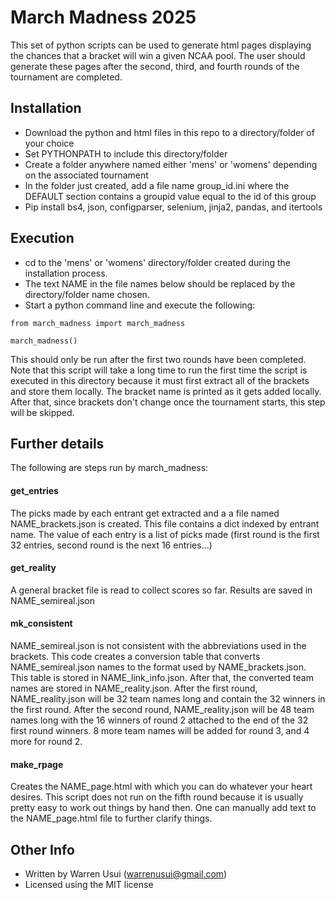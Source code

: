 # March Madness 2025

This set of python scripts can be used to generate html pages displaying the chances
that a bracket will win a given NCAA pool.  The user should generate these pages after
the second, third, and fourth rounds of the tournament are completed.

## Installation

- Download the python and html files in this repo to a directory/folder of your choice
- Set PYTHONPATH to include this directory/folder
- Create a folder anywhere named either 'mens' or 'womens' depending on the associated tournament
- In the folder just created, add a file name group_id.ini where the DEFAULT section contains a groupid value equal to the id of this group
- Pip install bs4, json, configparser, selenium, jinja2, pandas, and itertools

## Execution

- cd to the 'mens' or 'womens' directory/folder created during the installation process.
- The text NAME in the file names below should be replaced by the directory/folder name chosen.
- Start a python command line and execute the following:

```
from march_madness import march_madness

march_madness()
```

This should only be run after the first two rounds have been completed.  Note that this script
will take a long time to run the first time the script is executed in this directory because
it must first extract all of the brackets and store them locally.  The bracket name is printed
as it gets added locally.  After that, since brackets don't change once the tournament starts,
this step will be skipped.

## Further details

The following are steps run by march_madness:

#### get_entries

The picks made by each entrant get extracted and a a file named NAME_brackets.json is created.
This file contains a dict indexed by entrant name.  The value of each entry is a list of picks
made (first round is the first 32 entries, second round is the next 16 entries...)

#### get_reality

A general bracket file is read to collect scores so far.  Results are saved in NAME_semireal.json

#### mk_consistent

NAME_semireal.json is not consistent with the abbreviations used in the brackets.  This code creates
a conversion table that converts NAME_semireal.json names to the format used by NAME_brackets.json.
This table is stored in NAME_link_info.json.  After that, the converted team names are stored in
NAME_reality.json.  After the first round, NAME_reality.json will be 32 team names long and contain the
32 winners in the first round.  After the second round, NAME_reality.json will be 48 team names long
with the 16 winners of round 2 attached to the end of the 32 first round winners.  8 more team names
will be added for round 3, and 4 more for round 2.

#### make_rpage

Creates the NAME_page.html with which you can do whatever your heart desires.  This script does
not run on the fifth round because it is usually pretty easy to work out things by hand then.  One can
manually add text to the NAME_page.html file to further clarify things.

## Other Info

- Written by Warren Usui (warrenusui@gmail.com)
- Licensed using the MIT license
